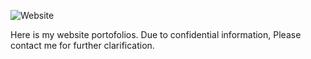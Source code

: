 ![Website](img/work/proj-1/img1.jpg)

Here is my website portofolios. Due to confidential information, Please contact me for further clarification.